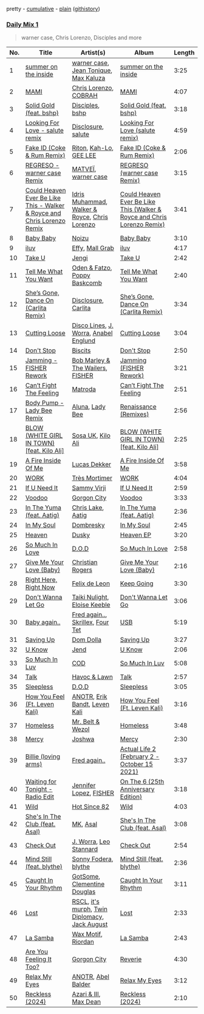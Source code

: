 pretty - [cumulative](/playlists/cumulative/Daily%20Mix%201.md) - [plain](/playlists/plain/37i9dQZF1E381TIGlTphwu) ([githistory](https://github.githistory.xyz/vitokorn/spotify-playlist-archive/blob/master/playlists/plain/37i9dQZF1E381TIGlTphwu))
### [Daily Mix 1](https://open.spotify.com/playlist/37i9dQZF1E381TIGlTphwu)

> warner case, Chris Lorenzo, Disciples and more

| No. | Title | Artist(s) | Album | Length |
|---|---|---|---|---|
| 1 | [summer on the inside](https://open.spotify.com/track/21ksz0flcMgWIbERkkpRND) | [warner case](https://open.spotify.com/artist/106OuakzOxxbXTuigEEf01), [Jean Tonique](https://open.spotify.com/artist/6BVLQfvzlvlNZ43WjbFgbI), [Max Kaluza](https://open.spotify.com/artist/6lNLgymfWudNsbC0Vio7Qi) | [summer on the inside](https://open.spotify.com/album/3Wl4tQlkhwDKdfZn6K0SgD) | 3:25 |
| 2 | [MAMI](https://open.spotify.com/track/6JjSoJ2laV4ZbKNb9nybvh) | [Chris Lorenzo](https://open.spotify.com/artist/7tm9Tuc70geXOOyKhtZHIj), [COBRAH](https://open.spotify.com/artist/1AHswQqsDNmu1xaE8KpBne) | [MAMI](https://open.spotify.com/album/6fdfCmP6hJg0gqFobszTYB) | 4:07 |
| 3 | [Solid Gold (feat. bshp)](https://open.spotify.com/track/0IDU2CjK6ayag6xjarO3kh) | [Disciples](https://open.spotify.com/artist/5EehXjjMktLuJmbRsM7YfB), [bshp](https://open.spotify.com/artist/2RV0VshxVfkduUIHn0PLzJ) | [Solid Gold (feat. bshp)](https://open.spotify.com/album/59EfQjM7As9BfUSPcd8FKR) | 3:18 |
| 4 | [Looking For Love - salute remix](https://open.spotify.com/track/3pbaa7YbnJLNif8TOONI9t) | [Disclosure](https://open.spotify.com/artist/6nS5roXSAGhTGr34W6n7Et), [salute](https://open.spotify.com/artist/1np8xozf7ATJZDi9JX8Dx5) | [Looking For Love (salute remix)](https://open.spotify.com/album/550Hl0NNiWdFJcIqaMGWuT) | 4:59 |
| 5 | [Fake ID (Coke & Rum Remix)](https://open.spotify.com/track/2VuzBUB5V9AlpniCUhaszP) | [Riton](https://open.spotify.com/artist/7i9j813KFoSBMldGqlh2Z1), [Kah-Lo](https://open.spotify.com/artist/59iOp415oyqGlBHyAhu4z3), [GEE LEE](https://open.spotify.com/artist/77uLXqHKG5n6UYMUr0b0e5) | [Fake ID (Coke & Rum Remix)](https://open.spotify.com/album/33UfArB1wqUntTPUbsFmUD) | 2:06 |
| 6 | [REGRESO - warner case Remix](https://open.spotify.com/track/3U7ZzaQjslHlHybw9jXQI8) | [MATVEÏ](https://open.spotify.com/artist/2c8JocB8eI6cCGaF5xGoT1), [warner case](https://open.spotify.com/artist/106OuakzOxxbXTuigEEf01) | [REGRESO (warner case Remix)](https://open.spotify.com/album/1sM6L8knIz2qufXE6wi9TD) | 3:15 |
| 7 | [Could Heaven Ever Be Like This - Walker & Royce and Chris Lorenzo Remix](https://open.spotify.com/track/7lhNCZG9JWxhoJSGkJa2AS) | [Idris Muhammad](https://open.spotify.com/artist/6ghiUK2ao3KcmmDt2pbNzN), [Walker & Royce](https://open.spotify.com/artist/1lAwVq9MxNJkB0dEY6xNoV), [Chris Lorenzo](https://open.spotify.com/artist/7tm9Tuc70geXOOyKhtZHIj) | [Could Heaven Ever Be Like This (Walker & Royce and Chris Lorenzo Remix)](https://open.spotify.com/album/6kOLMQtok9ETuuNCN6LByQ) | 3:41 |
| 8 | [Baby Baby](https://open.spotify.com/track/2fMtXRKJDPtT8Xs4EJkBQh) | [Noizu](https://open.spotify.com/artist/3VRyybsQu0MDG0F2LBxnv7) | [Baby Baby](https://open.spotify.com/album/6qvNPB4vRSs5TnBR9qJqWN) | 3:10 |
| 9 | [iluv](https://open.spotify.com/track/4u0N8a9adNalT4XdihjeSr) | [Effy](https://open.spotify.com/artist/19SX00qkAvpVQroAka9GI0), [Mall Grab](https://open.spotify.com/artist/7yF6JnFPDzgml2Ytkyl5D7) | [iluv](https://open.spotify.com/album/2TvY3bIQKy2yz3Rj4575Jv) | 4:17 |
| 10 | [Take U](https://open.spotify.com/track/1YwWHm6Ad1fizVPaQ8nrco) | [Jengi](https://open.spotify.com/artist/4lgrPvofm0IT605L9OrOTN) | [Take U](https://open.spotify.com/album/1BsEalQCwpuAbqQloCDY9u) | 2:42 |
| 11 | [Tell Me What You Want](https://open.spotify.com/track/6MRUQNjaUud1TiFBRV8HNq) | [Oden & Fatzo](https://open.spotify.com/artist/2YEnrpAWWaNRFumgde1lLH), [Poppy Baskcomb](https://open.spotify.com/artist/4STmXOXUF3UieHU46NWLVt) | [Tell Me What You Want](https://open.spotify.com/album/4rd5c66hQdMosQrB7O7zHi) | 2:40 |
| 12 | [She’s Gone, Dance On (Carlita Remix)](https://open.spotify.com/track/5GFXl6uAUANwLkTeZmyr2R) | [Disclosure](https://open.spotify.com/artist/6nS5roXSAGhTGr34W6n7Et), [Carlita](https://open.spotify.com/artist/1GVbOnrND8b3eh2JZ4opw8) | [She’s Gone, Dance On (Carlita Remix)](https://open.spotify.com/album/3SrOkzgu1SmZ8CiChMbKSt) | 3:34 |
| 13 | [Cutting Loose](https://open.spotify.com/track/6n34hL7CBdTVeekAeprHow) | [Disco Lines](https://open.spotify.com/artist/5Kmr0b3ip8g9P2i0dLTC3Z), [J. Worra](https://open.spotify.com/artist/4q0N3EI67tVnAeeaXbNQIj), [Anabel Englund](https://open.spotify.com/artist/3ky8xBRraNNzxzXEw6Ga0c) | [Cutting Loose](https://open.spotify.com/album/1MQoCqxbLS7kf9xWUTxuRF) | 3:04 |
| 14 | [Don't Stop](https://open.spotify.com/track/73Aj6vBOimEVHMMm67YmcU) | [Biscits](https://open.spotify.com/artist/052B9SONfhoScw7dgYWw5o) | [Don't Stop](https://open.spotify.com/album/2LeGGDt1Nn31jdCThW1SKW) | 2:50 |
| 15 | [Jamming - FISHER Rework](https://open.spotify.com/track/2gKewcQZEV1fqoWH81RUDk) | [Bob Marley & The Wailers](https://open.spotify.com/artist/2QsynagSdAqZj3U9HgDzjD), [FISHER](https://open.spotify.com/artist/1VJ0briNOlXRtJUAzoUJdt) | [Jamming (FISHER Rework)](https://open.spotify.com/album/7JIcY8DOxlyJKAW3Dl3sWk) | 3:21 |
| 16 | [Can’t Fight The Feeling](https://open.spotify.com/track/1T7fTFxkosqEF8AZzDvm6I) | [Matroda](https://open.spotify.com/artist/45lcbTsX07JWzmTIjcdyBz) | [Can’t Fight The Feeling](https://open.spotify.com/album/0UDIxo8rh9AcO7oGHjaETt) | 2:51 |
| 17 | [Body Pump - Lady Bee Remix](https://open.spotify.com/track/5PkJ2ssBCzKHaztJVASw2b) | [Aluna](https://open.spotify.com/artist/5ITI6SEoUZMIXXkzCfr4oE), [Lady Bee](https://open.spotify.com/artist/5WuoHUDzojO8oto22ahnwN) | [Renaissance (Remixes)](https://open.spotify.com/album/3eVVyHEF1waq5kbMFm9pdJ) | 2:56 |
| 18 | [BLOW (WHITE GIRL IN TOWN) [feat. Kilo Ali]](https://open.spotify.com/track/52r4FYDc8x1DlWt6x2vuiT) | [Sosa UK](https://open.spotify.com/artist/3JlN0MeWVJq0vjvsvWCRZ5), [Kilo Ali](https://open.spotify.com/artist/6qbmEw8JjPrPV4HknWp0O1) | [BLOW (WHITE GIRL IN TOWN) [feat. Kilo Ali]](https://open.spotify.com/album/3XqYLQXudPtDBs73gZYLQG) | 2:25 |
| 19 | [A Fire Inside Of Me](https://open.spotify.com/track/3N5JcXOMWU0J1lZcJrAVms) | [Lucas Dekker](https://open.spotify.com/artist/2FppznzSJ4gkN86gxuNeIF) | [A Fire Inside Of Me](https://open.spotify.com/album/5HH7aYCowVuzif3gYObhbu) | 3:58 |
| 20 | [WORK](https://open.spotify.com/track/6CbZAYh6bOfahHkptyvc59) | [Très Mortimer](https://open.spotify.com/artist/3zGzbXr9Q8zS9xictKAnt7) | [WORK](https://open.spotify.com/album/7LPdj3geNctVBgnFWBgyjr) | 4:04 |
| 21 | [If U Need It](https://open.spotify.com/track/5CaUUACiQFEf4zR5WoeIrp) | [Sammy Virji](https://open.spotify.com/artist/1GuqTQbuixFHD6eBkFwVcb) | [If U Need It](https://open.spotify.com/album/628CN0UzuPsstc678cQ5Sn) | 2:59 |
| 22 | [Voodoo](https://open.spotify.com/track/3JsH3qnwhYGs20PBMsCgNx) | [Gorgon City](https://open.spotify.com/artist/4VNQWV2y1E97Eqo2D5UTjx) | [Voodoo](https://open.spotify.com/album/32JzuMXyPDs6ihDnRGh8vy) | 3:33 |
| 23 | [In The Yuma (feat. Aatig)](https://open.spotify.com/track/2e2yKavdT6WQzzMHwNtPFa) | [Chris Lake](https://open.spotify.com/artist/5Igpc9iLZ3YGtKeYfSrrOE), [Aatig](https://open.spotify.com/artist/21OabQwzpxuFNxp7p781Ao) | [In The Yuma (feat. Aatig)](https://open.spotify.com/album/0JjZ7kWBexlcQJMCpZ2MZF) | 2:36 |
| 24 | [In My Soul](https://open.spotify.com/track/0DkWdu3IQVFzNxVqLC6iKC) | [Dombresky](https://open.spotify.com/artist/2GVtgxcx7jg5xVCZsIHSGN) | [In My Soul](https://open.spotify.com/album/1eDkTJGusL0TYZEzxH4vbb) | 2:45 |
| 25 | [Heaven](https://open.spotify.com/track/4wJ6GzWqWebaKHXrKot0ju) | [Dusky](https://open.spotify.com/artist/5gqoUf9vKKv96b1c0GBKwu) | [Heaven EP](https://open.spotify.com/album/4qs2ZCcVu7eeKc82fqFsEr) | 3:20 |
| 26 | [So Much In Love](https://open.spotify.com/track/7DnI3ktF2vcmzKuCCKseQL) | [D.O.D](https://open.spotify.com/artist/0Cs47vvRsPgEfliBU9KDiB) | [So Much In Love](https://open.spotify.com/album/7p0hUdHwZw2lN8PtRkVeiX) | 2:58 |
| 27 | [Give Me Your Love (Baby)](https://open.spotify.com/track/4F1Rn7hLL2m5l66NYzzb4H) | [Christian Rogers](https://open.spotify.com/artist/1u3pcQukI3TVcrs8YuhGIE) | [Give Me Your Love (Baby)](https://open.spotify.com/album/3wDJ4kUp6DqTWo75eofx6U) | 2:16 |
| 28 | [Right Here, Right Now](https://open.spotify.com/track/7txiGikBWLUrTVBbHMONmw) | [Felix de Leon](https://open.spotify.com/artist/2fT4vFf7hyfIsbpnZKqXEO) | [Keep Going](https://open.spotify.com/album/54kIIKwikA1dQseZxQnSIZ) | 3:30 |
| 29 | [Don't Wanna Let Go](https://open.spotify.com/track/764aj78vmTA8kMUMY0LVdR) | [Taiki Nulight](https://open.spotify.com/artist/4QWmN97HRZya55JvxN3I5a), [Eloise Keeble](https://open.spotify.com/artist/7mOEFI30ETW9l7SFMpXoH9) | [Don't Wanna Let Go](https://open.spotify.com/album/6zEwku2jzQqtH8FnolDyZi) | 3:06 |
| 30 | [Baby again..](https://open.spotify.com/track/6dVgCHMZrWG0tQ4HPeu4aw) | [Fred again..](https://open.spotify.com/artist/4oLeXFyACqeem2VImYeBFe), [Skrillex](https://open.spotify.com/artist/5he5w2lnU9x7JFhnwcekXX), [Four Tet](https://open.spotify.com/artist/7Eu1txygG6nJttLHbZdQOh) | [USB](https://open.spotify.com/album/4NGzLSTgDOfMFPEQvB5MDc) | 5:19 |
| 31 | [Saving Up](https://open.spotify.com/track/787Y2idwCU2Rk60Prv4wpr) | [Dom Dolla](https://open.spotify.com/artist/205i7E8fNVfojowcQSfK9m) | [Saving Up](https://open.spotify.com/album/3XTTqxcEOZgaTobJlRefvF) | 3:27 |
| 32 | [U Know](https://open.spotify.com/track/7DTJuaLROsk68x9AMCt5ij) | [Jend](https://open.spotify.com/artist/56WlN4e9YbaEI8KdXaFgTN) | [U Know](https://open.spotify.com/album/4EJqcl9YpB8FdPnFv2dcaA) | 2:06 |
| 33 | [So Much In Luv](https://open.spotify.com/track/0S3KYlFYsYC81BbzaOSGNR) | [COD](https://open.spotify.com/artist/6zxYW5BOzUs0JSq1rlo2dw) | [So Much In Luv](https://open.spotify.com/album/1wWh49SbjdnLrAsVDa4uPu) | 5:08 |
| 34 | [Talk](https://open.spotify.com/track/1TSICts8EfB24TDlUKOBOz) | [Havoc & Lawn](https://open.spotify.com/artist/6EaFaq8NthVEQYSHSemmBv) | [Talk](https://open.spotify.com/album/14XSYsK1HWiBazZwSoUxJn) | 2:57 |
| 35 | [Sleepless](https://open.spotify.com/track/0AQ1twwDGVlIVpcHDkGkXD) | [D.O.D](https://open.spotify.com/artist/0Cs47vvRsPgEfliBU9KDiB) | [Sleepless](https://open.spotify.com/album/4YnRwV3h9R5SrDyp3PYUYH) | 3:05 |
| 36 | [How You Feel (Ft. Leven Kali)](https://open.spotify.com/track/3Kwj07sN1wdzlRNMU8rNX0) | [ANOTR](https://open.spotify.com/artist/4p5WgeiPSPpqPDs7T6OkWf), [Erik Bandt](https://open.spotify.com/artist/4vhZgo4uiuMnCgnSJEb7yb), [Leven Kali](https://open.spotify.com/artist/5YZ5AExR68U3ZblH6HcO6B) | [How You Feel (Ft. Leven Kali)](https://open.spotify.com/album/76AAYzJLL9rJHfOkPNAeB9) | 3:16 |
| 37 | [Homeless](https://open.spotify.com/track/6waIROrW41DqlgD1Kh5TqO) | [Mr. Belt & Wezol](https://open.spotify.com/artist/19VDJ9IKyBSUMDJxLsasP6) | [Homeless](https://open.spotify.com/album/0rCSlkmq4NsrHRsAx2iavW) | 3:48 |
| 38 | [Mercy](https://open.spotify.com/track/6u1BgjotlF5sUwMvpTqtdA) | [Joshwa](https://open.spotify.com/artist/1PzAgFVk9v8cxn9flrqrv5) | [Mercy](https://open.spotify.com/album/3oM67ehG9IkPgF8JqQVPLl) | 2:30 |
| 39 | [Billie (loving arms)](https://open.spotify.com/track/1vW12BfxjOQKYElBm9ttW9) | [Fred again..](https://open.spotify.com/artist/4oLeXFyACqeem2VImYeBFe) | [Actual Life 2 (February 2 - October 15 2021)](https://open.spotify.com/album/0SFtIrRytNI4kcf93Tbhdf) | 3:37 |
| 40 | [Waiting for Tonight - Radio Edit](https://open.spotify.com/track/5GHVp2CCufZ8MJzYE82W7R) | [Jennifer Lopez](https://open.spotify.com/artist/2DlGxzQSjYe5N6G9nkYghR), [FISHER](https://open.spotify.com/artist/1VJ0briNOlXRtJUAzoUJdt) | [On The 6 (25th Anniversary Edition)](https://open.spotify.com/album/7iLgRk89HhZw9QZvQjjATj) | 3:18 |
| 41 | [Wild](https://open.spotify.com/track/37NIItfko0d1jimEw6xecN) | [Hot Since 82](https://open.spotify.com/artist/1tRBmMtER4fGrzrt8O9VpS) | [Wild](https://open.spotify.com/album/7v17GszRHzvgZkn0T4jU1B) | 4:03 |
| 42 | [She's In The Club (feat. Asal)](https://open.spotify.com/track/7BhjlfNllL8h50DLl5Cd4r) | [MK](https://open.spotify.com/artist/1yqxFtPHKcGcv6SXZNdyT9), [Asal](https://open.spotify.com/artist/2CPDwyokR2lgqu0yNGe2cU) | [She's In The Club (feat. Asal)](https://open.spotify.com/album/7wJPiNFf6AThWb0Sh0ar2C) | 3:08 |
| 43 | [Check Out](https://open.spotify.com/track/2n6qz4opcJlHsEpI8030YM) | [J. Worra](https://open.spotify.com/artist/4q0N3EI67tVnAeeaXbNQIj), [Leo Stannard](https://open.spotify.com/artist/37fzXndf2fxVrk7qarhyo0) | [Check Out](https://open.spotify.com/album/1i9flcfwW08i5ynf4YZHsb) | 2:54 |
| 44 | [Mind Still (feat. blythe)](https://open.spotify.com/track/5698qx5K7VmYzeJ6O4WR7v) | [Sonny Fodera](https://open.spotify.com/artist/39B7ChWwrWDs7zXlsu3MoP), [blythe](https://open.spotify.com/artist/3a6XMXgL5f92tw3wX42kOC) | [Mind Still (feat. blythe)](https://open.spotify.com/album/5vQgixmnyYGp53WtWEfBtQ) | 2:36 |
| 45 | [Caught In Your Rhythm](https://open.spotify.com/track/2UjMBCiA9gdDoSguLxrbBP) | [GotSome](https://open.spotify.com/artist/5eALE6GKSAiBNMyqpsqoeX), [Clementine Douglas](https://open.spotify.com/artist/4DWuml4Jf6K81b5rAPwMb6) | [Caught In Your Rhythm](https://open.spotify.com/album/5DksuDz9GUGMV5vOmMBo7U) | 3:11 |
| 46 | [Lost](https://open.spotify.com/track/5XFktAerFHxM4tp7EhzTrh) | [RSCL](https://open.spotify.com/artist/5pkU7zjIzHgfN1n91e51r3), [it's murph](https://open.spotify.com/artist/3zW0xazqnHoq9QV9zBROVC), [Twin Diplomacy](https://open.spotify.com/artist/5rweLVovWSRNfeuVvzPcCq), [Jack August](https://open.spotify.com/artist/2qAHim7arWxVIhri5JpBry) | [Lost](https://open.spotify.com/album/1QaaHgza1m23gXfowZ8ZHS) | 2:33 |
| 47 | [La Samba](https://open.spotify.com/track/6N8VWb3F4GPP3pwj1jaDNU) | [Wax Motif](https://open.spotify.com/artist/7zm3aSdmGiOkTt0aZFSO8R), [Riordan](https://open.spotify.com/artist/68rU1sdZ0HjxjEC5YnSmao) | [La Samba](https://open.spotify.com/album/2JurI8lOhpvZZQFwrNu4rH) | 2:43 |
| 48 | [Are You Feeling It Too?](https://open.spotify.com/track/0iuUlHOatv15vVn6xZlpEh) | [Gorgon City](https://open.spotify.com/artist/4VNQWV2y1E97Eqo2D5UTjx) | [Reverie](https://open.spotify.com/album/5GCjSTO49p9xx0I223rXo6) | 4:30 |
| 49 | [Relax My Eyes](https://open.spotify.com/track/5u4hhtZ7f4rWkMZEZcTKrH) | [ANOTR](https://open.spotify.com/artist/4p5WgeiPSPpqPDs7T6OkWf), [Abel Balder](https://open.spotify.com/artist/0jqbEIAvdjUOi5Za48pzQG) | [Relax My Eyes](https://open.spotify.com/album/2vIDF8BeMN3BcF0yOSMgmN) | 3:12 |
| 50 | [Reckless (2024)](https://open.spotify.com/track/6R3CxqaSQqIQnnpPkm5sno) | [Azari & III](https://open.spotify.com/artist/2DC2KJDKwTf5RGfuWCzAkc), [Max Dean](https://open.spotify.com/artist/65TLDWbTJxYASqadmNAxvc) | [Reckless (2024)](https://open.spotify.com/album/5xMk0r8Jr3J66evlcUTMEi) | 2:10 |